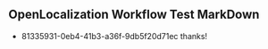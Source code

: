 ## OpenLocalization Workflow Test MarkDown
* 81335931-0eb4-41b3-a36f-9db5f20d71ec thanks!

<!--HONumber=Jul16_HO4-->


